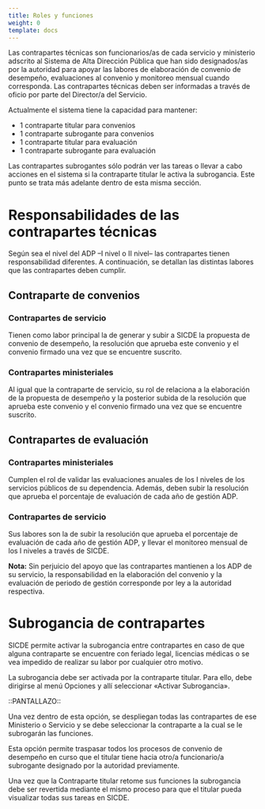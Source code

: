 ```yaml
---
title: Roles y funciones
weight: 0
template: docs
---
```

Las contrapartes técnicas son funcionarios/as de cada servicio y ministerio adscrito al Sistema de Alta Dirección Pública que han sido designados/as por la autoridad para apoyar las labores de elaboración de convenio de desempeño, evaluaciones al convenio y monitoreo mensual cuando corresponda.
Las contrapartes técnicas deben ser informadas a través de oficio por parte del Director/a del Servicio.

Actualmente el sistema tiene la capacidad para mantener:

* 1 contraparte titular para convenios
* 1 contraparte subrogante para convenios
* 1 contraparte titular para evaluación
* 1 contraparte subrogante para evaluación

Las contrapartes subrogantes sólo podrán ver las tareas o llevar a cabo acciones en el sistema si la contraparte titular le activa la subrogancia. Este punto se trata más adelante dentro de esta misma sección.

# Responsabilidades de las contrapartes técnicas
Según sea el nivel del ADP –I nivel o II nivel– las contrapartes tienen responsabilidad diferentes.
A continuación, se detallan las distintas labores que las contrapartes deben cumplir.

## Contraparte de convenios
### Contrapartes de servicio
Tienen como labor principal la de generar y subir a SICDE la propuesta de convenio de desempeño, la resolución que aprueba este convenio y el convenio firmado una vez que se encuentre suscrito.

### Contrapartes ministeriales
Al igual que la contraparte de servicio, su rol de relaciona a la elaboración de la propuesta de desempeño y la posterior subida de la resolución que aprueba este convenio y el convenio firmado una vez que se encuentre suscrito.

## Contrapartes de evaluación
### Contrapartes ministeriales
Cumplen el rol de validar las evaluaciones anuales de los I niveles de los servicios públicos de su dependencia. Además, deben subir la resolución que aprueba el porcentaje de evaluación de cada año de gestión ADP.

### Contrapartes de servicio
Sus labores son la de subir la resolución que aprueba el porcentaje de evaluación de cada año de gestión ADP, y llevar el monitoreo mensual de los I niveles a través de SICDE.

<div class=“note”><strong>Nota:</strong> Sin perjuicio del apoyo que las contrapartes mantienen a los ADP de su servicio, la responsabilidad en la elaboración del convenio y la evaluación de periodo de gestión corresponde por ley a la autoridad respectiva.</div>

# Subrogancia de contrapartes
SICDE permite activar la subrogancia entre contrapartes en caso de que alguna contraparte se encuentre con feriado legal, licencias médicas  o se vea impedido de realizar su labor por cualquier otro motivo.

La subrogancia debe ser activada por la contraparte titular. Para ello, debe dirigirse al menú Opciones y allí seleccionar «Activar Subrogancia».

::PANTALLAZO::

Una vez dentro de esta opción, se despliegan todas las contrapartes de ese Ministerio o Servicio y se debe seleccionar la contraparte a la cual se le subrogarán las funciones.

Esta opción permite traspasar todos los procesos de convenio de desempeño en curso que el titular tiene hacia otro/a funcionario/a subrogante designado por la autoridad previamente.

Una vez que la Contraparte titular retome sus funciones la subrogancia debe ser revertida mediante el mismo proceso para que el titular pueda visualizar todas sus tareas en SICDE.